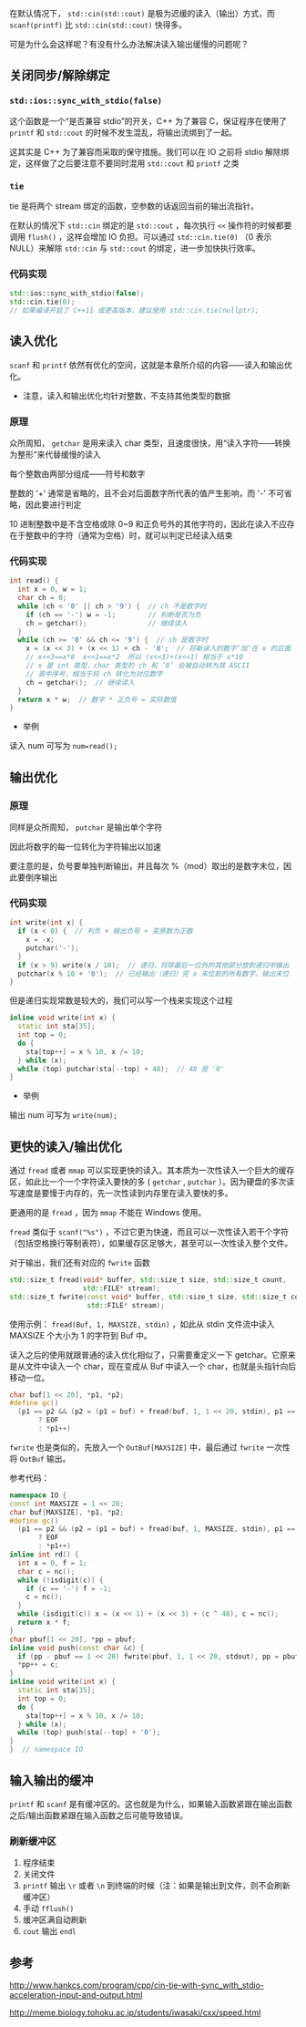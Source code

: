 在默认情况下， `std::cin(std::cout)` 是极为迟缓的读入（输出）方式，而 `scanf(printf)` 比 `std::cin(std::cout)` 快得多。

可是为什么会这样呢？有没有什么办法解决读入输出缓慢的问题呢？

## 关闭同步/解除绑定

###  `std::ios::sync_with_stdio(false)` 

这个函数是一个“是否兼容 stdio”的开关，C++ 为了兼容 C，保证程序在使用了 `printf` 和 `std::cout` 的时候不发生混乱，将输出流绑到了一起。

这其实是 C++ 为了兼容而采取的保守措施。我们可以在 IO 之前将 stdio 解除绑定，这样做了之后要注意不要同时混用 `std::cout` 和 `printf` 之类

###  `tie` 

tie 是将两个 stream 绑定的函数，空参数的话返回当前的输出流指针。

在默认的情况下 `std::cin` 绑定的是 `std::cout` ，每次执行 `<<` 操作符的时候都要调用 `flush()` ，这样会增加 IO 负担。可以通过 `std::cin.tie(0)` （0 表示 NULL）来解除 `std::cin` 与 `std::cout` 的绑定，进一步加快执行效率。

### 代码实现

```cpp
std::ios::sync_with_stdio(false);
std::cin.tie(0);
// 如果编译开启了 C++11 或更高版本，建议使用 std::cin.tie(nullptr);
```

## 读入优化

 `scanf` 和 `printf` 依然有优化的空间，这就是本章所介绍的内容——读入和输出优化。

-   注意，读入和输出优化均针对整数，不支持其他类型的数据

### 原理

众所周知， `getchar` 是用来读入 char 类型，且速度很快，用“读入字符——转换为整形”来代替缓慢的读入

每个整数由两部分组成——符号和数字

整数的 '+' 通常是省略的，且不会对后面数字所代表的值产生影响，而 '-' 不可省略，因此要进行判定

10 进制整数中是不含空格或除 0~9 和正负号外的其他字符的，因此在读入不应存在于整数中的字符（通常为空格）时，就可以判定已经读入结束

### 代码实现

```cpp
int read() {
  int x = 0, w = 1;
  char ch = 0;
  while (ch < '0' || ch > '9') {  // ch 不是数字时
    if (ch == '-') w = -1;        // 判断是否为负
    ch = getchar();               // 继续读入
  }
  while (ch >= '0' && ch <= '9') {  // ch 是数字时
    x = (x << 3) + (x << 1) + ch - '0';  // 将新读入的数字’加’在 x 的后面
    // x<<3==x*8  x<<1==x*2  所以 (x<<3)+(x<<1) 相当于 x*10
    // x 是 int 类型，char 类型的 ch 和 ’0’ 会被自动转为其 ASCII
    // 表中序号，相当于将 ch 转化为对应数字
    ch = getchar();  // 继续读入
  }
  return x * w;  // 数字 * 正负号 = 实际数值
}
```

-   举例

读入 num 可写为 `num=read();` 

## 输出优化

### 原理

同样是众所周知， `putchar` 是输出单个字符

因此将数字的每一位转化为字符输出以加速

要注意的是，负号要单独判断输出，并且每次 %（mod）取出的是数字末位，因此要倒序输出

### 代码实现

```cpp
int write(int x) {
  if (x < 0) {  // 判负 + 输出负号 + 变原数为正数
    x = -x;
    putchar('-');
  }
  if (x > 9) write(x / 10);  // 递归，将除最后一位外的其他部分放到递归中输出
  putchar(x % 10 + '0');  // 已经输出（递归）完 x 末位前的所有数字，输出末位
}
```

但是递归实现常数是较大的，我们可以写一个栈来实现这个过程

```cpp
inline void write(int x) {
  static int sta[35];
  int top = 0;
  do {
    sta[top++] = x % 10, x /= 10;
  } while (x);
  while (top) putchar(sta[--top] + 48);  // 48 是 '0'
}
```

-   举例

输出 num 可写为 `write(num);` 

## 更快的读入/输出优化

通过 `fread` 或者 `mmap` 可以实现更快的读入。其本质为一次性读入一个巨大的缓存区，如此比一个一个字符读入要快的多 ( `getchar` , `putchar` ）。因为硬盘的多次读写速度是要慢于内存的，先一次性读到内存里在读入要快的多。

更通用的是 `fread` ，因为 `mmap` 不能在 Windows 使用。

 `fread` 类似于 `scanf("%s")` ，不过它更为快速，而且可以一次性读入若干个字符（包括空格换行等制表符），如果缓存区足够大，甚至可以一次性读入整个文件。

对于输出，我们还有对应的 `fwrite` 函数

```cpp
std::size_t fread(void* buffer, std::size_t size, std::size_t count,
                  std::FILE* stream);
std::size_t fwrite(const void* buffer, std::size_t size, std::size_t count,
                   std::FILE* stream);
```

使用示例： `fread(Buf, 1, MAXSIZE, stdin)` ，如此从 stdin 文件流中读入 MAXSIZE 个大小为 1 的字符到 Buf 中。

读入之后的使用就跟普通的读入优化相似了，只需要重定义一下 getchar。它原来是从文件中读入一个 char，现在变成从 Buf 中读入一个 char，也就是头指针向后移动一位。

```cpp
char buf[1 << 20], *p1, *p2;
#define gc()                                                               \
  (p1 == p2 && (p2 = (p1 = buf) + fread(buf, 1, 1 << 20, stdin), p1 == p2) \
       ? EOF                                                               \
       : *p1++)
```

 `fwrite` 也是类似的，先放入一个 `OutBuf[MAXSIZE]` 中，最后通过 `fwrite` 一次性将 `OutBuf` 输出。

参考代码：

```cpp
namespace IO {
const int MAXSIZE = 1 << 20;
char buf[MAXSIZE], *p1, *p2;
#define gc()                                                               \
  (p1 == p2 && (p2 = (p1 = buf) + fread(buf, 1, MAXSIZE, stdin), p1 == p2) \
       ? EOF                                                               \
       : *p1++)
inline int rd() {
  int x = 0, f = 1;
  char c = nc();
  while (!isdigit(c)) {
    if (c == '-') f = -1;
    c = nc();
  }
  while (isdigit(c)) x = (x << 1) + (x << 3) + (c ^ 48), c = nc();
  return x * f;
}
char pbuf[1 << 20], *pp = pbuf;
inline void push(const char &c) {
  if (pp - pbuf == 1 << 20) fwrite(pbuf, 1, 1 << 20, stdout), pp = pbuf;
  *pp++ = c;
}
inline void write(int x) {
  static int sta[35];
  int top = 0;
  do {
    sta[top++] = x % 10, x /= 10;
  } while (x);
  while (top) push(sta[--top] + '0');
}
}  // namespace IO
```

## 输入输出的缓冲

 `printf` 和 `scanf` 是有缓冲区的。这也就是为什么，如果输入函数紧跟在输出函数之后/输出函数紧跟在输入函数之后可能导致错误。

### 刷新缓冲区

1.  程序结束
2.  关闭文件
3.   `printf` 输出 `\r` 或者 `\n` 到终端的时候（注：如果是输出到文件，则不会刷新缓冲区）
4.  手动 `fflush()` 
5.  缓冲区满自动刷新
6.   `cout` 输出 `endl` 

## 参考

<http://www.hankcs.com/program/cpp/cin-tie-with-sync_with_stdio-acceleration-input-and-output.html>

<http://meme.biology.tohoku.ac.jp/students/iwasaki/cxx/speed.html>
